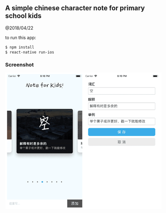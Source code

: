 A simple chinese character note for primary school kids
------------------------

@2018/04/22

to run this app:

```
$ npm install
$ react-native run-ios
```


### Screenshot

![](screenshots.png)